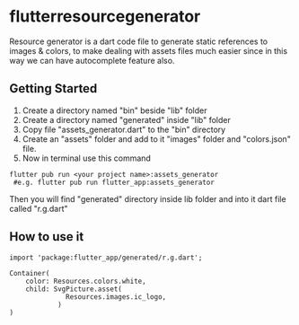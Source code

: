 # flutterresourcegenerator

Resource generator is a dart code file to generate static references to images & colors, to make dealing with assets files much easier since in this way we can have autocomplete feature also.

## Getting Started
1. Create a directory named "bin" beside "lib" folder
2. Create a directory named "generated" inside "lib" folder
3. Copy file "assets_generator.dart" to the "bin" directory
4. Create an "assets" folder and add to it "images" folder and "colors.json" file.
5. Now in terminal use this command
```
flutter pub run <your project name>:assets_generator
 #e.g. flutter pub run flutter_app:assets_generator
```
Then you will find "generated" directory inside lib folder and into it dart file called "r.g.dart"

## How to use it

```
import 'package:flutter_app/generated/r.g.dart';

Container(
	color: Resources.colors.white,
	child: SvgPicture.asset(
              Resources.images.ic_logo,
            )
)
```

